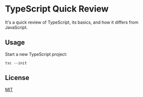 # TypeScript Quick Review

It's a quick review of TypeScript, its basics, and how it differs from JavaScript.

## Usage
Start a new TypeScript project:
```
tsc --init
```

## License
[MIT](https://choosealicense.com/licenses/mit/)